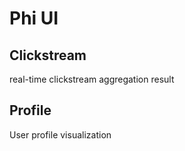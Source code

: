 # Phi UI


## Clickstream
real-time clickstream aggregation result

## Profile
User profile visualization
